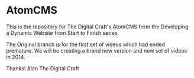 AtomCMS
=========================


This is the repository for The Digital Craft's AtomCMS from the Developing a Dynamic Website from Start to Finish series.

The Original branch is for the first set of videos which had ended premature.  We will be creating a brand new version and new set of videos in 2014.

Thanks!
Alan
The Digital Craft
